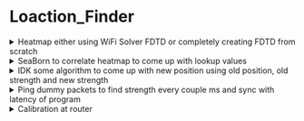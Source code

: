 # Loaction_Finder
 
<details close>
    <summary>Heatmap either using WiFi Solver FDTD or completely creating FDTD from scratch</summary>
    <ul>
        <li>Try using fdtd module, use to build objects or create interface it more easy, adjust the default values for objects and walls, try to make it output average wifi signal strength at that point</li>
    </ul>
</details>

<details close>
    <summary>SeaBorn to correlate heatmap to come up with lookup values</summary>
    <ul>
    </ul>
</details>

<details close>
    <summary>IDK some algorithm to come up with new position using old position, old strength and new strength</summary>
    <ul>
    </ul>
</details>

<details close>
    <summary>Ping dummy packets to find strength every couple ms and sync with latency of program</summary>
    <ul>
    </ul>
</details>

<details close>
    <summary>Calibration at router</summary>
    <ul>
    </ul>
</details>

<!--
<details close>
    <summary></summary>
    <ul>
        <li></li>
    </ul>
</details> 
-->
